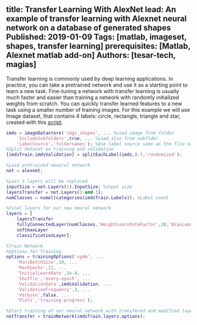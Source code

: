 title: Transfer Learning With AlexNet
lead: An example of transfer learning with Alexnet neural network on a database of generated shapes
Published: 2019-01-09
Tags: [matlab, imageset, shapes, transfer learning]
prerequisites: [Matlab, Alexnet matlab add-on]
Authors: [tesar-tech, magias]
---

Transfer learning is commonly used by deep learning applications. In practice, you can take a pretrained network and use it as a starting point to learn a new task. Fine-tuning a network with transfer learning is usually much faster and easier than training a network with randomly initialized weights from scratch. You can quickly transfer learned features to a new task using a smaller number of training images. For this example we will use Image dataset, that contains 4 labels: circle, rectangle, triangle and star, created with this [script](creating_an_image_set_with_various_shapes).

``` matlab
imds = imageDatastore('imgs_shapes', ... %Load image from folder
    'IncludeSubfolders',true, ... %Load also from subflder
    'LabelSource','foldernames'); %Use label source same as the file names 
%Split dataset on training and validation
[imdsTrain,imdsValidation] = splitEachLabel(imds,0.7,'randomized');

%Load pretrained neaural network
net = alexnet;

%Last 3 layers will be replaced 
inputSize = net.Layers(1).InputSize; %input size
layersTransfer = net.Layers(1:end-3);
numClasses = numel(categories(imdsTrain.Labels)); %Label count

%Final layers for our new neural network
layers = [
    layersTransfer
    fullyConnectedLayer(numClasses,'WeightLearnRateFactor',20,'BiasLearnRateFactor',20)
    softmaxLayer
    classificationLayer];

%Train Network
%Options for Training
options = trainingOptions('sgdm', ...
    'MiniBatchSize',10, ...
    'MaxEpochs',12, ... 
    'InitialLearnRate',1e-4, ...
    'Shuffle','every-epoch', ...
    'ValidationData',imdsValidation, ...
    'ValidationFrequency',3, ...
    'Verbose',false, ...
    'Plots','training-progress');

%Start training of our neural network with transfered and modified layers
netTransfer = trainNetwork(imdsTrain,layers,options);
```